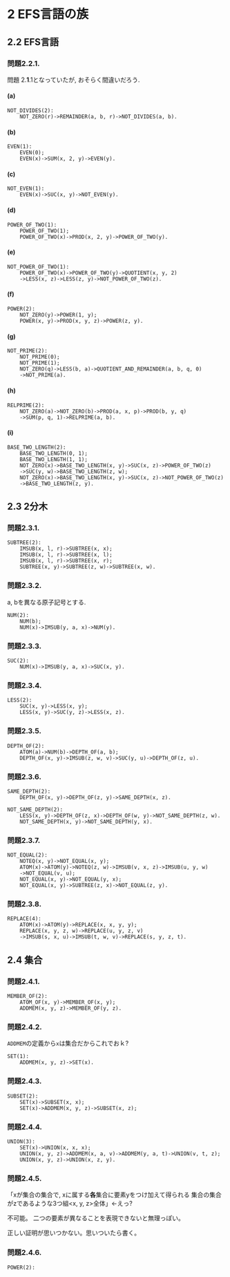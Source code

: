 # 2 EFS言語の族
## 2.2 EFS言語
### 問題2.2.1.
問題 2.**1**.1となっていたが, おそらく間違いだろう.
#### (a)
```
NOT_DIVIDES(2):
    NOT_ZERO(r)->REMAINDER(a, b, r)->NOT_DIVIDES(a, b).
```
#### (b)
```
EVEN(1):
    EVEN(0);
    EVEN(x)->SUM(x, 2, y)->EVEN(y).
```
#### (c)
```
NOT_EVEN(1):
    EVEN(x)->SUC(x, y)->NOT_EVEN(y).
```
#### (d)
```
POWER_OF_TWO(1):
    POWER_OF_TWO(1);
    POWER_OF_TWO(x)->PROD(x, 2, y)->POWER_OF_TWO(y).
```
#### (e)
```
NOT_POWER_OF_TWO(1):
    POWER_OF_TWO(x)->POWER_OF_TWO(y)->QUOTIENT(x, y, 2)
    ->LESS(x, z)->LESS(z, y)->NOT_POWER_OF_TWO(z).
```
#### (f)
```
POWER(2):
    NOT_ZERO(y)->POWER(1, y);
    POWER(x, y)->PROD(x, y, z)->POWER(z, y).
```
#### (g)
```
NOT_PRIME(2):
    NOT_PRIME(0);
    NOT_PRIME(1);
    NOT_ZERO(q)->LESS(b, a)->QUOTIENT_AND_REMAINDER(a, b, q, 0)
    ->NOT_PRIME(a).
```
#### (h)
```
RELPRIME(2):
    NOT_ZERO(a)->NOT_ZERO(b)->PROD(a, x, p)->PROD(b, y, q)
    ->SUM(p, q, 1)->RELPRIME(a, b).
```
#### (i)
```
BASE_TWO_LENGTH(2):
    BASE_TWO_LENGTH(0, 1);
    BASE_TWO_LENGTH(1, 1);
    NOT_ZERO(x)->BASE_TWO_LENGTH(x, y)->SUC(x, z)->POWER_OF_TWO(z)
    ->SUC(y, w)->BASE_TWO_LENGTH(z, w);
    NOT_ZERO(x)->BASE_TWO_LENGTH(x, y)->SUC(x, z)->NOT_POWER_OF_TWO(z)
    ->BASE_TWO_LENGTH(z, y).
```

## 2.3 2分木
### 問題2.3.1.
```
SUBTREE(2):
    IMSUB(x, l, r)->SUBTREE(x, x);
    IMSUB(x, l, r)->SUBTREE(x, l);
    IMSUB(x, l, r)->SUBTREE(x, r);
    SUBTREE(x, y)->SUBTREE(z, w)->SUBTREE(x, w).
```

### 問題2.3.2.
a, bを異なる原子記号とする.
```
NUM(2):
    NUM(b);
    NUM(x)->IMSUB(y, a, x)->NUM(y).
```

### 問題2.3.3.
```
SUC(2):
    NUM(x)->IMSUB(y, a, x)->SUC(x, y).
```

### 問題2.3.4.
```
LESS(2):
    SUC(x, y)->LESS(x, y);
    LESS(x, y)->SUC(y, z)->LESS(x, z).
```

### 問題2.3.5.
```
DEPTH_OF(2):
    ATOM(a)->NUM(b)->DEPTH_OF(a, b);
    DEPTH_OF(x, y)->IMSUB(z, w, v)->SUC(y, u)->DEPTH_OF(z, u).
```

### 問題2.3.6.
```
SAME_DEPTH(2):
    DEPTH_OF(x, y)->DEPTH_OF(z, y)->SAME_DEPTH(x, z).

NOT_SAME_DEPTH(2):
    LESS(x, y)->DEPTH_OF(z, x)->DEPTH_OF(w, y)->NOT_SAME_DEPTH(z, w).
    NOT_SAME_DEPTH(x, y)->NOT_SAME_DEPTH(y, x).
```

### 問題2.3.7.
```
NOT_EQUAL(2):
    NOTEQ(x, y)->NOT_EQUAL(x, y);
    ATOM(x)->ATOM(y)->NOTEQ(z, w)->IMSUB(v, x, z)->IMSUB(u, y, w)
    ->NOT_EQUAL(v, u);
    NOT_EQUAL(x, y)->NOT_EQUAL(y, x);
    NOT_EQUAL(x, y)->SUBTREE(z, x)->NOT_EQUAL(z, y).
```

### 問題2.3.8.
```
REPLACE(4):
    ATOM(x)->ATOM(y)->REPLACE(x, x, y, y);
    REPLACE(x, y, z, w)->REPLACE(u, y, z, v)
    ->IMSUB(s, x, u)->IMSUB(t, w, v)->REPLACE(s, y, z, t).
```

## 2.4 集合
### 問題2.4.1.
```
MEMBER_OF(2):
    ATOM_OF(x, y)->MEMBER_OF(x, y);
    ADDMEM(x, y, z)->MEMBER_OF(y, z).
```

### 問題2.4.2.
`ADDMEM`の定義から`x`は集合だからこれでおｋ?
```
SET(1):
    ADDMEM(x, y, z)->SET(x).
```

### 問題2.4.3.
```
SUBSET(2):
    SET(x)->SUBSET(x, x);
    SET(x)->ADDMEM(x, y, z)->SUBSET(x, z);
```

### 問題2.4.4.
```
UNION(3):
    SET(x)->UNION(x, x, x);
    UNION(x, y, z)->ADDMEM(x, a, v)->ADDMEM(y, a, t)->UNION(v, t, z);
    UNION(x, y, z)->UNION(x, z, y).
```

### 問題2.4.5.
「xが集合の集合で, xに属する**各**集合に要素yをつけ加えて得られる
集合の集合がzであるような3つ組<x, y, z>全体」←えっ?

不可能。
二つの要素が異なることを表現できないと無理っぽい。


正しい証明が思いつかない。思いついたら書く。

### 問題2.4.6.
```
POWER(2):
    
```

